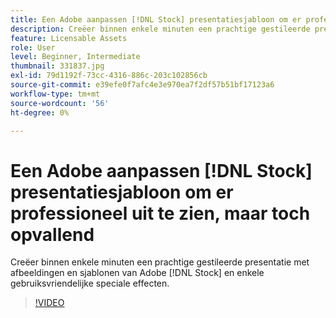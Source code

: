 ```yaml
---
title: Een Adobe aanpassen [!DNL Stock] presentatiesjabloon om er professioneel uit te zien, maar toch opvallend
description: Creëer binnen enkele minuten een prachtige gestileerde presentatie met afbeeldingen en sjablonen van Adobe [!DNL Stock] en enkele gebruiksvriendelijke speciale effecten
feature: Licensable Assets
role: User
level: Beginner, Intermediate
thumbnail: 331837.jpg
exl-id: 79d1192f-73cc-4316-886c-203c102856cb
source-git-commit: e39efe0f7afc4e3e970ea7f2df57b51bf17123a6
workflow-type: tm+mt
source-wordcount: '56'
ht-degree: 0%

---
```


# Een Adobe aanpassen [!DNL Stock] presentatiesjabloon om er professioneel uit te zien, maar toch opvallend

Creëer binnen enkele minuten een prachtige gestileerde presentatie met afbeeldingen en sjablonen van Adobe [!DNL Stock] en enkele gebruiksvriendelijke speciale effecten.

>[!VIDEO](https://video.tv.adobe.com/v/331837?hidetitle=true)
